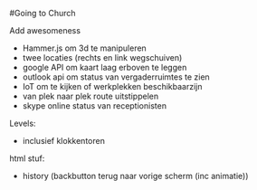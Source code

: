 ﻿#Going to Church

Add awesomeness

- Hammer.js om 3d te manipuleren
- twee locaties (rechts en link wegschuiven)
- google API om kaart laag erboven te leggen
- outlook api om status van vergaderruimtes te zien
- IoT om te kijken of werkplekken beschikbaarzijn
- van plek naar plek route uitstippelen
- skype online status van receptionisten

Levels:

* inclusief klokkentoren

html stuf:

* history (backbutton terug naar vorige scherm (inc animatie))